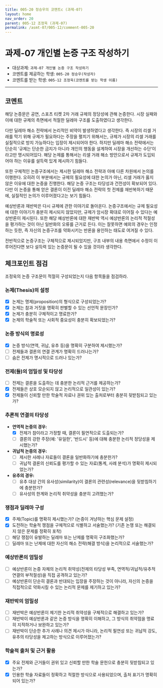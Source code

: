 ```yaml
---
title: 005-20 정승우의 코멘트c (과제-07) 
layout: home
nav_order: 20
parent: 005-12 조정욱 (과제-07)
permalink: /asmt-07/005-12/comment-005-20
---
```


# 과제-07 개인별 논증 구조 작성하기

- 대상과제: `과제-07 개인별 논증 구조 작성하기`
- 코멘트를 제공하는 학생: `005-20 정승우(작성자)` 
- 코멘트를 받는 학생: `005-12 조정욱(코멘트를 받는 학생 이름)` 

---

## 코멘트

해당 논증문은 공연, 스포츠 티켓 2차 거래 규제의 정당성에 관해 논증한다. 시장 실패와 이에 대한 규제의 측면에서 적절한 딜레마 구조를 도출하였다고 생각한다. 

다만 딜레마 해소 전략에서 논리적인 비약이 발생하였다고 생각한다. 즉 시장의 리셀 거래를 막기 위해 규제가 필요하다는 주장을 펼치기 위해서는, 규제가 시장의 리셀 거래를 실질적으로 방지 가능하다는 입장이 제시되어야 한다. 하지만 딜레마 해소 전략에서는 단순히 ‘규제는 단순한 금지가 아니라 개인의 행동을 설계하여 시장을 개선하는 수단‘이라고만 명시되어있다. 해당 논제를 통해서는 리셀 거래 해소 방안으로서 규제가 도입되어야 하는 이유를 설득력 있게 제시하기 힘들다. 

또한 구체적인 논증구조에서는 제시한 딜레마 해소 전략과 아예 다른 차원에서 논의를 이행한다. 오히려 이 부분에서는 규제의 필요성에 대한 논의가 아닌, 리셀 거래가 옳지 않은 이유에 대한 논증을 진행한다. 해당 논증 구조는 타당성과 건전성이 확보되어 있다. 다만 이 논증을 통해 얻은 결론이 이전 딜레마 해소 전략의 첫 전제를 재반복하기 때문에, 실질적인 논의가 이루어졌다고는 보기 힘들다. 

예상반론과 재반박은 다시 규제에 관한 이야기로 돌아온다. 논증구조에서는 규제 필요성에 대한 이야기가 충분히 제시되지 않았지만, 규제가 암시장 확대로 이어질 수 있다는 예상반론이 제시된다. 또한 해당 예상반론에 대한 재반박 역시 예상반론의 논리적 적절성을 평가하는 것이 아닌 일반화의 오류를 근거로 든다. 이는 잘못하면 예외의 경우는 인정하는 듯한, 즉 자신의 논증구조를 약화시키는 반론을 용인하는 태도로 여겨질 수 있다. 

전반적으로 논증구조는 구체적으로 제시되었지만, 구조 내부의 내용 측면에서 수정이 이루어진다면 보다 설득력 있는 논증문이 될 수 있을 것이라 생각한다. 


## 체크포인트 점검

조정욱의 논증 구조문이 적절히 구성되었는지 다음 항목들을 점검하라.

### **논제(Thesis)의 설정**
- [X] 논제는 명제(proposition)의 형식으로 구성되었는가?
- [X] 논제는 참과 거짓을 명확히 판별할 수 있는 선언적 문장인가?
- [X] 논제가 충분히 구체적이고 명료한가?
- [X] 논제의 학술적 또는 사회적 중요성이 충분히 확보되었는가?

### **논증 방식의 명료성**
- [X] 논증 방식(연역, 귀납, 유추 등)을 명확히 구분하여 제시했는가?
- [ ] 전제들과 결론의 연결 관계가 명확히 드러나는가?
- [ ] 숨은 전제가 명시적으로 드러나 있는가?

### **전제(들)의 엄밀성 및 타당성**
- [ ] 전제는 결론을 도출하는 데 충분한 논리적 근거를 제공하는가?
- [X] 전제들은 상호 모순되지 않고 논리적으로 일관성이 있는가?
- [X] 전제들이 신뢰할 만한 학술적 자료나 권위 있는 출처로부터 충분히 뒷받침되고 있는가?

### **추론적 연결의 타당성**
- **연역적 논증의 경우:**
  - [X] 전제가 참이라고 가정할 때, 결론이 필연적으로 도출되는가?
  - [ ] 결론의 강한 주장(예: '유일한', '반드시' 등)에 대해 충분한 논리적 정당성을 제시했는가?

- **귀납적 논증의 경우:**
  - [ ] 제시한 사례나 자료들이 결론을 일반화하기에 충분한가?
  - [ ] 귀납적 결론의 신뢰도를 평가할 수 있는 자료(통계, 사례 분석)가 명확히 제시되었는가?

- **유추의 경우:**
  - [ ] 유추 대상 간의 유사성(similarity)이 결론의 관련성(relevance)을 뒷받침하기에 충분한가?
  - [ ] 유사성의 한계와 논리적 취약성을 충분히 고려했는가?

### **쟁점과 딜레마 구성**
- [X] 주제(Topic)를 명확히 제시했는가? (논증이 겨냥하는 핵심 문제 설정)
- [X] 도전하는 학술적 쟁점을 구체적으로 식별하고 서술했는가? (기존 논쟁 또는 해결되지 않은 문제를 정확히 포착)
- [ ] 해당 쟁점이 유발하는 딜레마 또는 난제를 명확히 구조화했는가?
- [ ] 딜레마 또는 난제에 대한 자신의 해소 전략(해결 방식)을 논리적으로 서술했는가?

### **예상반론의 엄밀성**
- [ ] 예상반론이 논증 자체의 논리적 취약성(전제의 타당성 부족, 연역적/귀납적/유추적 연결의 부적절성)을 직접 공격하고 있는가?
- [ ] 예상반론이 단순히 결론과 반대되는 입장을 주장하는 것이 아니라, 자신의 논증을 직접적으로 약화시킬 수 있는 논리적 문제를 제기하고 있는가?

### **재반박의 엄밀성**
- [ ] 재반박은 예상반론이 제기한 논리적 취약성을 구체적으로 해결하고 있는가?
- [ ] 재반박이 예상반론과 같은 논증 방식을 명확히 이해하고, 그 방식의 취약점을 명료히 지적하거나 보완하고 있는가?
- [ ] 재반박이 단순한 추가 사례나 의견 제시가 아니라, 논리적 필연성 또는 귀납적 강도, 유추의 타당성을 제고하는 방식으로 이루어졌는가?

### **학술적 출처 및 근거 활용**
- [X] 주요 전제와 근거들이 권위 있고 신뢰할 만한 학술 문헌으로 충분히 뒷받침되고 있는가?
- [X] 인용한 학술 자료들이 정확하고 적절한 방식으로 사용되었으며, 출처 표기가 명확히 되어 있는가?

